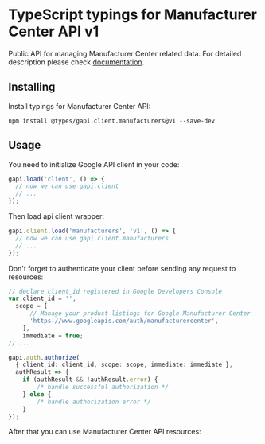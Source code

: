 # TypeScript typings for Manufacturer Center API v1

Public API for managing Manufacturer Center related data.
For detailed description please check [documentation](https://developers.google.com/manufacturers/).

## Installing

Install typings for Manufacturer Center API:

```
npm install @types/gapi.client.manufacturers@v1 --save-dev
```

## Usage

You need to initialize Google API client in your code:

```typescript
gapi.load('client', () => {
  // now we can use gapi.client
  // ...
});
```

Then load api client wrapper:

```typescript
gapi.client.load('manufacturers', 'v1', () => {
  // now we can use gapi.client.manufacturers
  // ...
});
```

Don't forget to authenticate your client before sending any request to resources:

```typescript
// declare client_id registered in Google Developers Console
var client_id = '',
  scope = [ 
      // Manage your product listings for Google Manufacturer Center
      'https://www.googleapis.com/auth/manufacturercenter',
    ],
    immediate = true;
// ...

gapi.auth.authorize(
  { client_id: client_id, scope: scope, immediate: immediate },
  authResult => {
    if (authResult && !authResult.error) {
        /* handle successful authorization */
    } else {
        /* handle authorization error */
    }
});
```

After that you can use Manufacturer Center API resources:

```typescript
```
